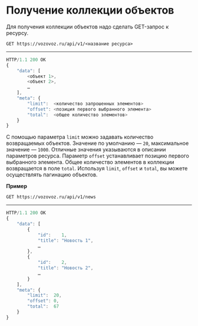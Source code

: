 # Получение коллекции объектов

Для получения коллекции объектов надо сделать GET-запрос к ресурсу.

`GET https://vozovoz.ru/api/v1/<название ресурса>`

---

```js
HTTP/1.1 200 OK
{
    "data": [
        <объект 1>,
        <объект 2>,
        …
    ],
    "meta": {
        "limit":  <количество запрошенных элементов>
        "offset": <позиция первого выбранного элемента>
        "total":  <общее количество элементов>
    }
}
```

С помощью параметра `limit` можно задавать количество возвращаемых объектов. Значение по умолчанию — `20`, максимальное значение — `1000`. Отличные значения указываются в описании параметров ресурса.
Параметр `offset` устанавливает позицию первого выбранного элемента.
Общее количество элементов в коллекции возвращается в поле `total`.
Используя `limit`, `offset` и `total`, вы можете осуществлять пагинацию объектов.

**Пример**

`GET https://vozovoz.ru/api/v1/news`

---

```js
HTTP/1.1 200 OK
{
    "data": [
        {
            "id":    1,
            "title": "Новость 1",
            …
        },
        {
            "id":    2,
            "title": "Новость 2",
            …
        }
    ],
    "meta": {
        "limit":  20,
        "offset": 0,
        "total":  67
    }
}
```
